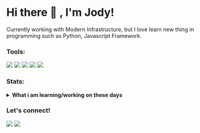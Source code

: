 # Hi there 👋 , I'm Jody!
Currently working with Modern Infrastructure, but I love learn new thing in programming such as Python, Javascript Framework.  

### Tools:
<p>
    <img src="https://img.shields.io/badge/OS-MacOS-blue?&logo=apple" />
    <img src="https://img.shields.io/badge/Code-Swift-blue?&logo=swift" />
    <img src="https://img.shields.io/badge/IDE-Xcode-blue?&logo=xcode" />
    <img src="https://img.shields.io/badge/Text%20Editor-Visual%20Studio%20Code-blue?&logo=visual%20studio%20code&logoColor=blue" />
    <img src="https://gpvc.arturio.dev/bagusfe" />
</p>

### Stats:
<details>
 <summary><strong>What i am learning/working on these days</strong></summary>
    - 🔭 I’m currently working on Modern Infrastructure </br>
    - 🌱 I’m currently learning Python and Javascript Framework </br>
    - 💬 Ask me about anything.</br>
    - 📫 How to reach me: <a href="mailto:jodyheryanto18@gmail.com">Email me!</a>  </br>
    - 😄 Pronouns: He/Him </br>
    - ⚡ Fun fact: ... </br>
</details>

### Let's connect!
<p>
    <a href="https://jody.my.id" target="blank"><img src="https://img.shields.io/badge/Website-https://jody.my.id-green?" /></a>
    <a href="https://www.linkedin.com/in/jodyheryanto" target="blank"><img src="https://img.shields.io/badge/jody-heryanto?style=flat&logo=linkedin" /></a>
</p>

<!--
**jodyheryanto/jodyheryanto** is a ✨ _special_ ✨ repository because its `README.md` (this file) appears on your GitHub profile.

Here are some ideas to get you started:

- 🔭 I’m currently working on ...
- 🌱 I’m currently learning ...
- 👯 I’m looking to collaborate on ...
- 🤔 I’m looking for help with ...
- 💬 Ask me about ...
- 📫 How to reach me: ...
- 😄 Pronouns: ...
- ⚡ Fun fact: ...
-->
